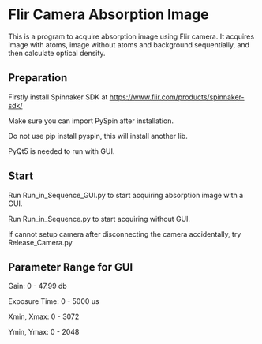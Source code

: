 # Flir Camera Absorption Image
This is a program to acquire absorption image using Flir camera. It acquires image with atoms, image without atoms and background sequentially, and then calculate optical density.

## Preparation
Firstly install Spinnaker SDK at <https://www.flir.com/products/spinnaker-sdk/>

Make sure you can import PySpin after installation.

Do not use pip install pyspin, this will install another lib.

PyQt5 is needed to run with GUI.

## Start
Run Run_in_Sequence_GUI.py to start acquiring absorption image with a GUI.

Run Run_in_Sequence.py to start acquiring without GUI.

If cannot setup camera after disconnecting the camera accidentally, try  Release_Camera.py

## Parameter Range for GUI
Gain: 0 - 47.99 db

Exposure Time: 0 - 5000 us

Xmin, Xmax: 0 - 3072

Ymin, Ymax: 0 - 2048
